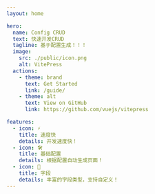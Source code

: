 ```yaml
---
layout: home

hero:
  name: Config CRUD
  text: 快速开发CRUD
  tagline: 基于配置生成！！！
  image:
    src: ./public/icon.png
    alt: VitePress
  actions:
    - theme: brand
      text: Get Started
      link: /guide/
    - theme: alt
      text: View on GitHub
      link: https://github.com/vuejs/vitepress

features:
  - icon: ⚡️
    title: 速度快
    details: 开发速度快！
  - icon: 🛠️
    title: 基础配置
    details: 根据配置自动生成页面！
  - icon: 🖖
    title: 字段
    details: 丰富的字段类型，支持自定义！
---
```


